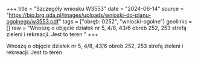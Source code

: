 +++
title = "Szczegóły wniosku W3553"
date = "2024-06-14"
source = "https://bip.brg.gda.pl/images/uploads/wnioski-do-planu-ogolnego/w3553.pdf"
tags = ["obręb: 0252", "wnioski-ogolne"]
geolinks = []
raw = "Wnoszę o objęcie działek nr 5, 4/8, 43/6 obreb 252, 253 strefą zieleni i rekreacji. Jest to teren "
+++

Wnoszę o objęcie działek nr 5, 4/8, 43/6 obreb 252, 253 strefą zieleni i rekreacji. Jest to teren



